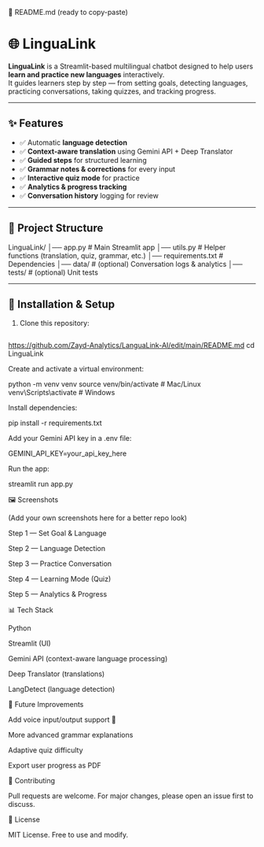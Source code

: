 🔹 README.md (ready to copy-paste)
# 🌐 LinguaLink

**LinguaLink** is a Streamlit-based multilingual chatbot designed to help users **learn and practice new languages** interactively.  
It guides learners step by step — from setting goals, detecting languages, practicing conversations, taking quizzes, and tracking progress.

---

## ✨ Features
- ✅ Automatic **language detection**
- ✅ **Context-aware translation** using Gemini API + Deep Translator
- ✅ **Guided steps** for structured learning
- ✅ **Grammar notes & corrections** for every input
- ✅ **Interactive quiz mode** for practice
- ✅ **Analytics & progress tracking**
- ✅ **Conversation history** logging for review

---

## 📂 Project Structure


LinguaLink/
│── app.py # Main Streamlit app
│── utils.py # Helper functions (translation, quiz, grammar, etc.)
│── requirements.txt # Dependencies
│── data/ # (optional) Conversation logs & analytics
│── tests/ # (optional) Unit tests


---

## 🚀 Installation & Setup

1. Clone this repository:
   ```bash
 https://github.com/Zayd-Analytics/LanguaLink-AI/edit/main/README.md
   cd LinguaLink


Create and activate a virtual environment:

python -m venv venv
source venv/bin/activate   # Mac/Linux
venv\Scripts\activate      # Windows


Install dependencies:

pip install -r requirements.txt


Add your Gemini API key in a .env file:

GEMINI_API_KEY=your_api_key_here


Run the app:

streamlit run app.py

🖼️ Screenshots

(Add your own screenshots here for a better repo look)

Step 1 — Set Goal & Language

Step 2 — Language Detection

Step 3 — Practice Conversation

Step 4 — Learning Mode (Quiz)

Step 5 — Analytics & Progress

📊 Tech Stack

Python

Streamlit (UI)

Gemini API (context-aware language processing)

Deep Translator (translations)

LangDetect (language detection)

📌 Future Improvements

Add voice input/output support 🎤

More advanced grammar explanations

Adaptive quiz difficulty

Export user progress as PDF

🤝 Contributing

Pull requests are welcome. For major changes, please open an issue first to discuss.

📜 License

MIT License. Free to use and modify.

